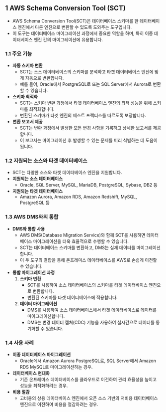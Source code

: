## 1 AWS Schema Conversion Tool (SCT)

- AWS Schema Conversion Tool(SCT)은 데이터베이스 스키마를 한 데이터베이스 엔진에서 다른 엔진으로 변환할 수 있도록 도와주는 도구입니다.
- 이 도구는 데이터베이스 마이그레이션 과정에서 중요한 역할을 하며, 특히 이종 데이터베이스 엔진 간의 마이그레이션에 유용합니다.



### 1.1 주요 기능

- **자동 스키마 변환**
    - SCT는 소스 데이터베이스의 스키마를 분석하고 타겟 데이터베이스 엔진에 맞게 자동으로 변환합니다.
    - 예를 들어, Oracle에서 PostgreSQL로 또는 SQL Server에서 Aurora로 변환할 수 있습니다.
- **스키마 최적화**
    - SCT는 스키마 변환 과정에서 타겟 데이터베이스 엔진의 최적 성능을 위해 스키마를 최적화합니다.
    - 변환된 스키마가 타겟 엔진의 베스트 프랙티스를 따르도록 보장합니다.
- **변환 보고서 제공**
    - SCT는 변환 과정에서 발생한 모든 변경 사항을 기록하고 상세한 보고서를 제공합니다.
    - 이 보고서는 마이그레이션 후 발생할 수 있는 문제를 미리 식별하는 데 도움이 됩니다.



### 1.2 지원되는 소스와 타겟 데이터베이스

- SCT는 다양한 소스와 타겟 데이터베이스 엔진을 지원합니다.
- **지원되는 소스 데이터베이스**
    - Oracle, SQL Server, MySQL, MariaDB, PostgreSQL, Sybase, DB2 등
- **지원되는 타겟 데이터베이스**
    - Amazon Aurora, Amazon RDS, Amazon Redshift, MySQL, PostgreSQL 등



### 1.3 AWS DMS와의 통합

- **DMS와 통합 사용**
    - AWS DMS(Database Migration Service)와 함께 SCT를 사용하면 데이터베이스 마이그레이션을 더욱 효율적으로 수행할 수 있습니다.
    - SCT는 데이터베이스 스키마를 변환하고, DMS는 실제 데이터를 마이그레이션합니다.
    - 이 두 도구의 결합을 통해 온프레미스 데이터베이스를 AWS로 손쉽게 이전할 수 있습니다.
- **통합 마이그레이션 과정**
    1. **스키마 변환**
        - SCT를 사용하여 소스 데이터베이스의 스키마를 타겟 데이터베이스 엔진으로 변환합니다.
        - 변환된 스키마를 타겟 데이터베이스에 적용합니다.
    2. **데이터 마이그레이션**
        - DMS를 사용하여 소스 데이터베이스에서 타겟 데이터베이스로 데이터를 마이그레이션합니다.
        - DMS는 변경 데이터 캡처(CDC) 기능을 사용하여 실시간으로 데이터를 동기화할 수 있습니다.



### 1.4 사용 사례

- **이종 데이터베이스 마이그레이션**
    - Oracle에서 Amazon Aurora PostgreSQL로, SQL Server에서 Amazon RDS MySQL로 마이그레이션하는 경우.
- **데이터베이스 현대화**
    - 기존 온프레미스 데이터베이스를 클라우드로 이전하여 관리 효율성을 높이고 성능을 최적화하려는 경우.
- **비용 절감**
    - 고비용의 상용 데이터베이스 엔진에서 오픈 소스 기반의 저비용 데이터베이스 엔진으로 이전하여 비용을 절감하려는 경우.